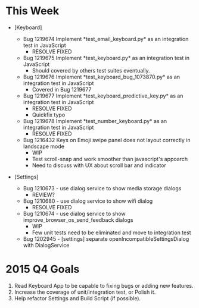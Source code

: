 # This Week

- \[Keyboard\]
	- Bug 1219674 Implement \*test\_email\_keyboard.py\* as an integration test in JavaScript 
      - RESOLVE FIXED
	- Bug 1219675 Implement \*test\_keyboard.py\* as an integration test in JavaScript 
      - Should covered by others test suites eventually. 
	- Bug 1219676 Implement \*test\_keyboard\_bug\_1073870.py\* as an integration test in JavaScript 
      - Covered in Bug 1219677
	- Bug 1219677 Implement \*test\_keyboard\_predictive\_key.py\* as an integration test in JavaScript 
      - RESOLVE FIXED
      - Quickfix typo
	- Bug 1219678 Implement \*test\_number\_keyboard.py\* as an integration test in JavaScript 
      - RESOLVE FIXED
	- Bug 1216432 Keys on Emoji swipe panel does not layout correctly in landscape mode
      - WIP
      - Test scroll-snap and work smoother than javascript's appoarch
      - Need to discuss with UX about scroll bar and indicator

- \[Settings\]
  - Bug 1210673 - use dialog service to show media storage dialogs
      - REVIEW?
  - Bug 1210680 - use dialog service to show wifi dialog
      - RESOLVE FIXED
  - Bug 1210674 - use dialog service to show improve_browser\_os\_send\_feedback dialogs
      - WIP
      - Few unit tests need to be eliminated and move to integration test
  - Bug 1202945 - \[settings\] separate openIncompatibleSettingsDialog with DialogService

# 2015 Q4 Goals

1. Read Keyboard App to be capable to fixing bugs or adding new features.
2. Increase the coverage of unit/integration test, or Polish it.
3. Help refactor Settings and Build Script (if possible).
